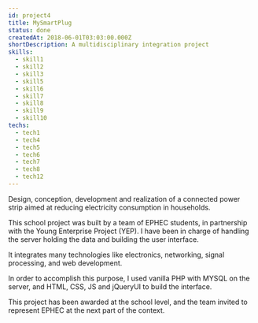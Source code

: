 ```yaml
---
id: project4
title: MySmartPlug
status: done
createdAt: 2018-06-01T03:03:00.000Z
shortDescription: A multidisciplinary integration project
skills:
  - skill1
  - skill2
  - skill3
  - skill5
  - skill6  
  - skill7
  - skill8
  - skill9
  - skill10
techs:
  - tech1
  - tech4
  - tech5
  - tech6
  - tech7
  - tech8
  - tech12
---
```

Design, conception, development and realization of a connected power strip aimed at reducing electricity consumption in households.

This school project was built by a team of EPHEC students, in partnership with the Young Enterprise Project (YEP).
I have been in charge of handling the server holding the data and building the user interface. 

It integrates many technologies like electronics, networking, signal processing, and web development.

In order to accomplish this purpose, I used vanilla PHP with MYSQL on the server, and HTML, CSS, JS and jQueryUI to build the interface.

This project has been awarded at the school level, and the team invited to represent EPHEC at the next part of the context.
